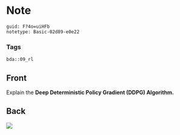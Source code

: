 # Note
```
guid: F?4o=uiHFb
notetype: Basic-02d89-e0e22
```

### Tags
```
bda::09_rl
```

## Front
Explain the <b>Deep Deterministic Policy Gradient (DDPG)
Algorithm.</b>

## Back
<img src="paste-b475a7d338863f93f5ae6370b8f3d61c083b96a2.jpg">
